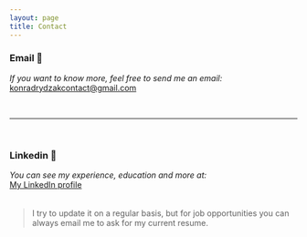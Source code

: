 ```yaml
---
layout: page
title: Contact
---
```


### Email 📧

*If you want to know more, feel free to send me an email:*  
<konradrydzakcontact@gmail.com>  

<br/>

---

<br/>

### Linkedin 💼

*You can see my experience, education and more at:*  
[My LinkedIn profile](https://www.linkedin.com/in/konradrydzak/?locale=en_US)  

<br style="line-height: 5px" />

> I try to update it on a regular basis, but for job opportunities you can always email me to ask for my current resume. 
